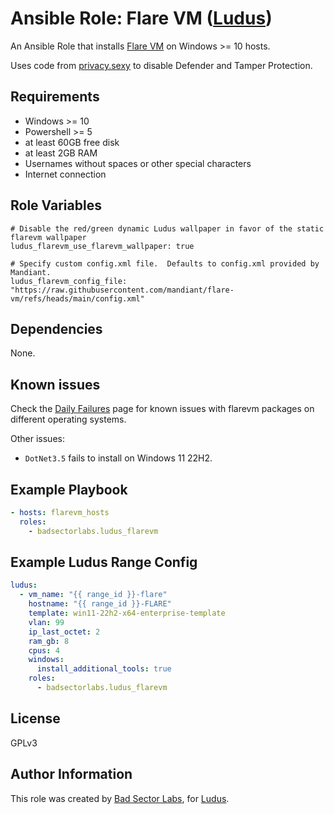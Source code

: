 # Ansible Role: Flare VM ([Ludus](https://ludus.cloud))

An Ansible Role that installs [Flare VM](https://github.com/mandiant/flare-vm) on Windows >= 10 hosts.

Uses code from [privacy.sexy](https://privacy.sexy) to disable Defender and Tamper Protection.

## Requirements

- Windows >= 10
- Powershell >= 5
- at least 60GB free disk
- at least 2GB RAM
- Usernames without spaces or other special characters
- Internet connection

## Role Variables

    # Disable the red/green dynamic Ludus wallpaper in favor of the static flarevm wallpaper
    ludus_flarevm_use_flarevm_wallpaper: true

    # Specify custom config.xml file.  Defaults to config.xml provided by Mandiant.
    ludus_flarevm_config_file: "https://raw.githubusercontent.com/mandiant/flare-vm/refs/heads/main/config.xml"

## Dependencies

None.

## Known issues

Check the [Daily Failures](https://github.com/mandiant/VM-Packages/wiki/Daily-Failures) page for known issues with flarevm packages on different operating systems.

Other issues:
- `DotNet3.5` fails to install on Windows 11 22H2.

## Example Playbook

```yaml
- hosts: flarevm_hosts
  roles:
    - badsectorlabs.ludus_flarevm
```

## Example Ludus Range Config

```yaml
ludus:
  - vm_name: "{{ range_id }}-flare"
    hostname: "{{ range_id }}-FLARE"
    template: win11-22h2-x64-enterprise-template
    vlan: 99
    ip_last_octet: 2
    ram_gb: 8
    cpus: 4
    windows:
      install_additional_tools: true
    roles:
      - badsectorlabs.ludus_flarevm
```

## License

GPLv3

## Author Information

This role was created by [Bad Sector Labs](https://github.com/badsectorlabs), for [Ludus](https://ludus.cloud/).
